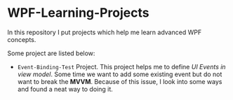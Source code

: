 # WPF-Learning-Projects

In this repository I put projects which help me learn advanced WPF concepts.

Some project are listed below:

- `Event-Binding-Test` Project. This project helps me to define *UI Events in view model*. Some time we want to add some existing event but do not want to break the **MVVM**. Because of this issue, I look into some ways and found a neat way to doing it.
